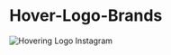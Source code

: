 # Hover-Logo-Brands
 ![Hovering Logo Instagram]([https://techmaster.vn/resources/image/logo.png](https://i.imgur.com/9KgpJiM.png)https://i.imgur.com/9KgpJiM.png)
